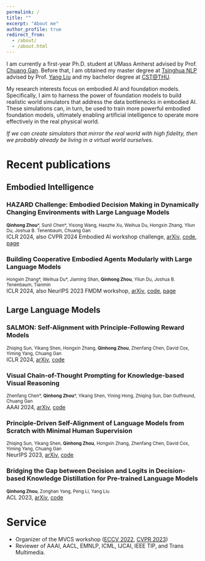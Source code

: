 ```yaml
---
permalink: /
title: ""
excerpt: "About me"
author_profile: true
redirect_from: 
  - /about/
  - /about.html
---
```


I am currently a first-year Ph.D. student at UMass Amherst advised by Prof. [Chuang Gan](https://people.csail.mit.edu/ganchuang/). Before that, I am obtained my master degree at [Tsinghua NLP](http://nlp.csai.tsinghua.edu.cn/) advised by Prof. [Yang Liu](http://nlp.csai.tsinghua.edu.cn/~ly/) and my bachelor degree at [CST@THU](https://www.cs.tsinghua.edu.cn/csen/).

My research interests focus on embodied AI and foundation models. Specifically, I aim to harness the power of foundation models to build realistic world simulators that address the data bottlenecks in embodied AI. These simulations can, in turn, be used to train more powerful embodied foundation models, ultimately enabling artificial intelligence to operate more effectively in the real physical world.

*If we can create simulators that mirror the real world with high fidelity, then we probably already be living in a virtual world ourselves.*

Recent publications
======

## Embodied Intelligence

### HAZARD Challenge: Embodied Decision Making in Dynamically Changing Environments with Large Language Models
<sub>**Qinhong Zhou**\*, Sunli Chen\*, Yisong Wang, Haozhe Xu, Weihua Du, Hongxin Zhang, Yilun Du, Joshua B. Tenenbaum, Chuang Gan</sub>  
ICLR 2024, also CVPR 2024 Embodied AI workshop challenge, [arXiv](https://arxiv.org/abs/2401.12975), [code](https://github.com/UMass-Foundation-Model/HAZARD), [page](https://vis-www.cs.umass.edu/hazard/)

### Building Cooperative Embodied Agents Modularly with Large Language Models
<sub>Hongxin Zhang*, Weihua Du*, Jiaming Shan, **Qinhong Zhou**, Yilun Du, Joshua B. Tenenbaum, Tianmin</sub>  
ICLR 2024, also NeurIPS 2023 FMDM workshop, [arXiv](https://arxiv.org/abs/2307.02485), [code](https://github.com/UMass-Foundation-Model/Co-LLM-Agents/), [page](https://vis-www.cs.umass.edu/Co-LLM-Agents/)

## Large Language Models

### SALMON: Self-Alignment with Principle-Following Reward Models
<sub>Zhiqing Sun, Yikang Shen, Hongxin Zhang, **Qinhong Zhou**, Zhenfang Chen, David Cox, Yiming Yang, Chuang Gan</sub>  
ICLR 2024, [arXiv](https://arxiv.org/abs/2310.05910), [code](https://github.com/IBM/SALMON)

### Visual Chain-of-Thought Prompting for Knowledge-based Visual Reasoning
<sub>Zhenfang Chen\*, **Qinhong Zhou**\*, Yikang Shen, Yining Hong, Zhiqing Sun, Dan Gutfreund, Chuang Gan</sub>  
AAAI 2024, [arXiv](https://arxiv.org/abs/2301.05226), [code](https://github.com/UMass-Foundation-Model/VisualCoT)

### Principle-Driven Self-Alignment of Language Models from Scratch with Minimal Human Supervision
<sub>Zhiqing Sun, Yikang Shen, **Qinhong Zhou**, Hongxin Zhang, Zhenfang Chen, David Cox, Yiming Yang, Chuang Gan</sub>  
NeurIPS 2023, [arXiv](https://arxiv.org/abs/2305.03047), [code](https://github.com/IBM/Dromedary)

### Bridging the Gap between Decision and Logits in Decision-based Knowledge Distillation for Pre-trained Language Models
<sub>**Qinhong Zhou**, Zonghan Yang, Peng Li, Yang Liu</sub>  
ACL 2023, [arXiv](https://arxiv.org/abs/2306.08909), [code](https://github.com/THUNLP-MT/DBKD-PLM)



Service
======
* Organizer of the MVCS workshop ([ECCV 2022](https://mvcs-workshop.github.io/schedule.html), [CVPR 2023](https://mvcs-workshop.github.io/))
* Reviewer of AAAI, AACL, EMNLP, ICML, IJCAI, IEEE TIP, and Trans Multimedia.

<!-- Honors
======
* Scholarship of Overall Excellence, Tsinghua University, 2017
* Scholarship of Academic Excellence, Tsinghua University, 2017
* Excellent Graduate (Bachelor), Department of Computer Science and Technology, Tsinghua University, 2020 -->
